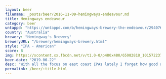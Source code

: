 ```yaml
---
layout: beer
filename: _posts/beer/2016-11-09-hemingways-endeavour.md
title: Hemingways endeavour
category: beer
untappd: "https://untappd.com/b/hemingways-brewery-the-endeavour/2940764"
country: "Australia"
brewery: "Hemingway's Brewery"
breweryURL: "/brewery/hemingways-brewery.html"
style: "IPA - American"
score: 8
img: https://scontent.xx.fbcdn.net/v/t1.0-0/p480x480/65082818_10157223731683745_3370932969488252928_n.jpg?_nc_cat=102&_nc_ht=scontent.xx&oh=a897967c3a62c4e1ffc3e2270dc0893a&oe=5DC21D78
beer-date: "2019-06-22"
desc: "With all the focus on east coast IPAs lately I forget how good a west coast IPA can be. Not too much dank pine in the hops nor too bitter with a strong floral aroma. Surprisingly easy to drink"
permalink: /beer/:title.html
---
```


